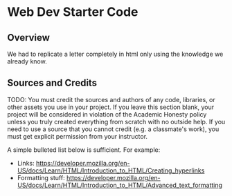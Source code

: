 # Web Dev Starter Code

## Overview

We had to replicate a letter completely in html only using the knowledge we already know.

## Sources and Credits

TODO: You must credit the sources and authors of any code, libraries, or other
assets you use in your project. If you leave this section blank, your project
will be considered in violation of the Academic Honesty policy unless you truly
created everything from scratch with no outside help. If you need to use a
source that you cannot credit (e.g. a classmate's work), you must get explicit
permission from your instructor.

A simple bulleted list below is sufficient. For example:

- Links: https://developer.mozilla.org/en-US/docs/Learn/HTML/Introduction_to_HTML/Creating_hyperlinks
- Formatting stuff: https://developer.mozilla.org/en-US/docs/Learn/HTML/Introduction_to_HTML/Advanced_text_formatting
